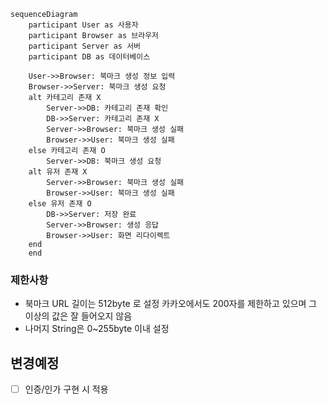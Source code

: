 ```mermaid
sequenceDiagram
    participant User as 사용자
    participant Browser as 브라우저
    participant Server as 서버
    participant DB as 데이터베이스
    
    User->>Browser: 북마크 생성 정보 입력
    Browser->>Server: 북마크 생성 요청
    alt 카테고리 존재 X
        Server->>DB: 카테고리 존재 확인
        DB->>Server: 카테고리 존재 X
        Server->>Browser: 북마크 생성 실패
        Browser->>User: 북마크 생성 실패
    else 카테고리 존재 O
        Server->>DB: 북마크 생성 요청
    alt 유저 존재 X
        Server->>Browser: 북마크 생성 실패
        Browser->>User: 북마크 생성 실패
    else 유저 존재 O
        DB->>Server: 저장 완료
        Server->>Browser: 생성 응답
        Browser->>User: 화면 리다이렉트
    end
    end
``` 
### 제한사항
- 북마크 URL 길이는 512byte 로 설정 카카오에서도 200자를 제한하고 있으며 그 이상의 값은 잘 들어오지 않음
- 나머지 String은 0~255byte 이내 설정
## 변경예정
- [ ] 인증/인가 구현 시 적용 